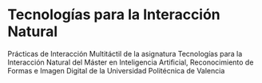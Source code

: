 # Tecnologías para la Interacción Natural
Prácticas de Interacción Multitáctil de la asignatura Tecnologías para la Interacción Natural del Máster en Inteligencia Artificial, Reconocimiento de Formas e Imagen Digital de la Universidad Politécnica de Valencia
